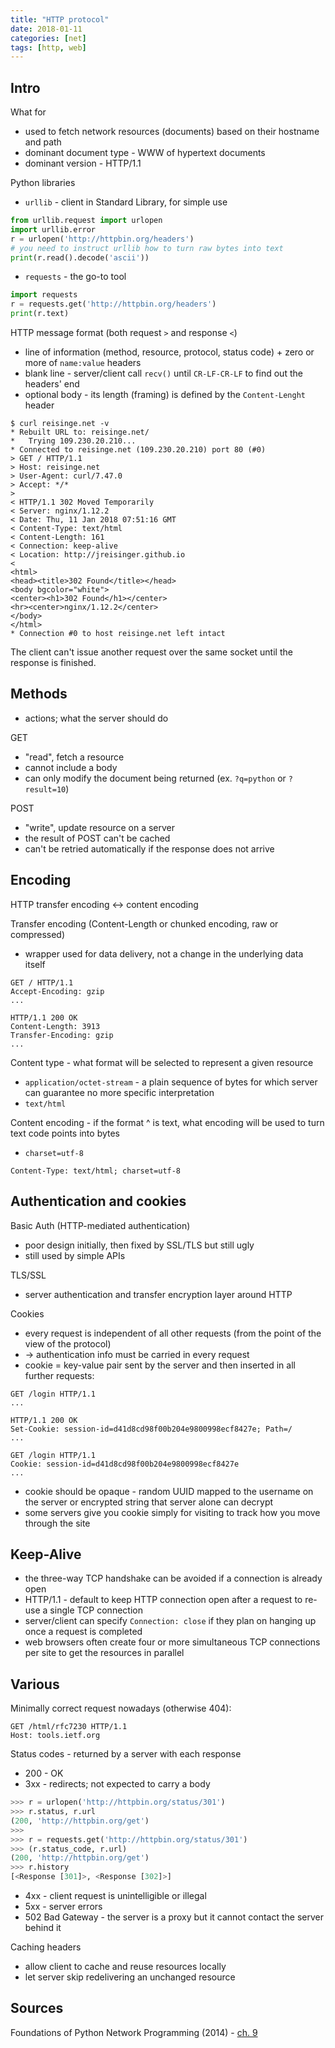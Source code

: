 ```yaml
---
title: "HTTP protocol"
date: 2018-01-11
categories: [net]
tags: [http, web]
---
```


## Intro

What for

* used to fetch network resources (documents) based on their hostname and path
* dominant document type - WWW of hypertext documents
* dominant version - HTTP/1.1

Python libraries

* `urllib` - client in Standard Library, for simple use
```python
from urllib.request import urlopen
import urllib.error
r = urlopen('http://httpbin.org/headers')
# you need to instruct urllib how to turn raw bytes into text
print(r.read().decode('ascii'))
```
* `requests` - the go-to tool
```python
import requests
r = requests.get('http://httpbin.org/headers')
print(r.text)
```

HTTP message format (both request `>` and response `<`)

* line of information (method, resource, protocol, status code) + zero or more of `name:value` headers
* blank line - server/client call `recv()` until `CR-LF-CR-LF` to find out the headers' end
* optional body - its length (framing) is defined by the `Content-Lenght` header

```plain
$ curl reisinge.net -v
* Rebuilt URL to: reisinge.net/
*   Trying 109.230.20.210...
* Connected to reisinge.net (109.230.20.210) port 80 (#0)
> GET / HTTP/1.1
> Host: reisinge.net
> User-Agent: curl/7.47.0
> Accept: */*
>
< HTTP/1.1 302 Moved Temporarily
< Server: nginx/1.12.2
< Date: Thu, 11 Jan 2018 07:51:16 GMT
< Content-Type: text/html
< Content-Length: 161
< Connection: keep-alive
< Location: http://jreisinger.github.io
<
<html>
<head><title>302 Found</title></head>
<body bgcolor="white">
<center><h1>302 Found</h1></center>
<hr><center>nginx/1.12.2</center>
</body>
</html>
* Connection #0 to host reisinge.net left intact
```

The client can't issue another request over the same socket until the response
is finished.

## Methods

* actions; what the server should do

GET

* "read", fetch a resource
* cannot include a body
* can only modify the document being returned (ex. `?q=python` or `?result=10`)

POST

* "write", update resource on a server
* the result of POST can't be cached
* can't be retried automatically if the response does not arrive

## Encoding

HTTP transfer encoding <-> content encoding

Transfer encoding (Content-Length or chunked encoding, raw or compressed)

* wrapper used for data delivery, not a change in the underlying data itself

```plain
GET / HTTP/1.1
Accept-Encoding: gzip
...

HTTP/1.1 200 OK
Content-Length: 3913
Transfer-Encoding: gzip
...
```

Content type - what format will be selected to represent a given resource

* `application/octet-stream` - a plain sequence of bytes for which server can guarantee no more specific interpretation
* `text/html`

Content encoding - if the format ^ is text, what encoding will be used to turn text code points into bytes

* `charset=utf-8`

```plain
Content-Type: text/html; charset=utf-8
```

## Authentication and cookies

Basic Auth (HTTP-mediated authentication)

* poor design initially, then fixed by SSL/TLS but still ugly
* still used by simple APIs

TLS/SSL

* server authentication and transfer encryption layer around HTTP

Cookies

* every request is independent of all other requests (from the point of the
    view of the protocol)
* -> authentication info must be carried in every request
* cookie = key-value pair sent by the server and then inserted in all
    further requests:

```plain
GET /login HTTP/1.1
...

HTTP/1.1 200 OK
Set-Cookie: session-id=d41d8cd98f00b204e9800998ecf8427e; Path=/
...

GET /login HTTP/1.1
Cookie: session-id=d41d8cd98f00b204e9800998ecf8427e
...

```
* cookie should be opaque - random UUID mapped to the username on the
    server or encrypted string that server alone can decrypt
* some servers give you cookie simply for visiting to track how you move
    through the site

## Keep-Alive

* the three-way TCP handshake can be avoided if a connection is already open
* HTTP/1.1 - default to keep HTTP connection open after a request to re-use a
    single TCP connection
* server/client can specify `Connection: close` if they plan on hanging up once
    a request is completed
* web browsers often create four or more simultaneous TCP connections per site
    to get the resources in parallel

## Various

Minimally correct request nowadays (otherwise 404):

```plain
GET /html/rfc7230 HTTP/1.1
Host: tools.ietf.org
```

Status codes - returned by a server with each response

* 200 - OK
* 3xx - redirects; not expected to carry a body

```python
>>> r = urlopen('http://httpbin.org/status/301')
>>> r.status, r.url
(200, 'http://httpbin.org/get')
>>>
>>> r = requests.get('http://httpbin.org/status/301')
>>> (r.status_code, r.url)
(200, 'http://httpbin.org/get')
>>> r.history
[<Response [301]>, <Response [302]>]

```
* 4xx - client request is unintelligible or illegal
* 5xx - server errors
* 502 Bad Gateway - the server is a proxy but it cannot contact the server
    behind it

Caching headers

* allow client to cache and reuse resources locally
* let server skip redelivering an unchanged resource

## Sources

Foundations of Python Network Programming (2014) - [ch. 9](https://www.safaribooksonline.com/library/view/foundations-of-python/9781430258551/9781430258544_Ch09.xhtml)

